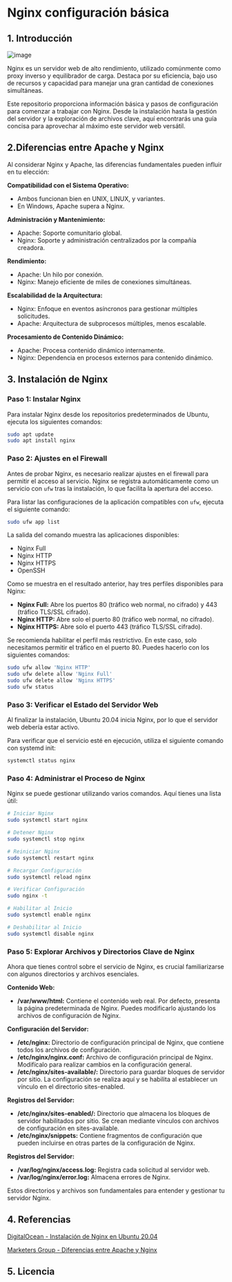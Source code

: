 # Nginx configuración básica

## 1. Introducción

![image](https://github.com/camposchaconjosemaria/Nginx/assets/114906855/f8cfbb76-b004-43ed-96d0-8ae1b9ce9296)



Nginx es un servidor web de alto rendimiento, utilizado comúnmente como proxy inverso y equilibrador de carga. Destaca por su eficiencia, bajo uso de recursos y capacidad para manejar una gran cantidad de conexiones simultáneas.

Este repositorio proporciona información básica y pasos de configuración para comenzar a trabajar con Nginx. Desde la instalación hasta la gestión del servidor y la exploración de archivos clave, aquí encontrarás una guía concisa para aprovechar al máximo este servidor web versátil.

## 2.Diferencias entre Apache y Nginx

Al considerar Nginx y Apache, las diferencias fundamentales pueden influir en tu elección:

**Compatibilidad con el Sistema Operativo:**
- Ambos funcionan bien en UNIX, LINUX, y variantes.
- En Windows, Apache supera a Nginx.

**Administración y Mantenimiento:**
- Apache: Soporte comunitario global.
- Nginx: Soporte y administración centralizados por la compañía creadora.

**Rendimiento:**
- Apache: Un hilo por conexión.
- Nginx: Manejo eficiente de miles de conexiones simultáneas.

**Escalabilidad de la Arquitectura:**
- Nginx: Enfoque en eventos asíncronos para gestionar múltiples solicitudes.
- Apache: Arquitectura de subprocesos múltiples, menos escalable.

**Procesamiento de Contenido Dinámico:**
- Apache: Procesa contenido dinámico internamente.
- Nginx: Dependencia en procesos externos para contenido dinámico.


## 3. Instalación de Nginx

### Paso 1: Instalar Nginx

Para instalar Nginx desde los repositorios predeterminados de Ubuntu, ejecuta los siguientes comandos:

```bash
sudo apt update
sudo apt install nginx
```
### Paso 2: Ajustes en el Firewall

Antes de probar Nginx, es necesario realizar ajustes en el firewall para permitir el acceso al servicio. Nginx se registra automáticamente como un servicio con `ufw` tras la instalación, lo que facilita la apertura del acceso.

Para listar las configuraciones de la aplicación compatibles con `ufw`, ejecuta el siguiente comando:

```bash
sudo ufw app list
```

La salida del comando muestra las aplicaciones disponibles:

- Nginx Full
- Nginx HTTP
- Nginx HTTPS
- OpenSSH


Como se muestra en el resultado anterior, hay tres perfiles disponibles para Nginx:

- **Nginx Full:** Abre los puertos 80 (tráfico web normal, no cifrado) y 443 (tráfico TLS/SSL cifrado).
- **Nginx HTTP:** Abre solo el puerto 80 (tráfico web normal, no cifrado).
- **Nginx HTTPS:** Abre solo el puerto 443 (tráfico TLS/SSL cifrado).

Se recomienda habilitar el perfil más restrictivo. En este caso, solo necesitamos permitir el tráfico en el puerto 80. Puedes hacerlo con los siguientes comandos:

```bash
sudo ufw allow 'Nginx HTTP'
sudo ufw delete allow 'Nginx Full'
sudo ufw delete allow 'Nginx HTTPS'
sudo ufw status
```
### Paso 3: Verificar el Estado del Servidor Web

Al finalizar la instalación, Ubuntu 20.04 inicia Nginx, por lo que el servidor web debería estar activo.

Para verificar que el servicio esté en ejecución, utiliza el siguiente comando con systemd init:

```bash
systemctl status nginx
```

### Paso 4: Administrar el Proceso de Nginx

Nginx se puede gestionar utilizando varios comandos. Aquí tienes una lista útil:

```bash
# Iniciar Nginx
sudo systemctl start nginx

# Detener Nginx
sudo systemctl stop nginx

# Reiniciar Nginx
sudo systemctl restart nginx

# Recargar Configuración
sudo systemctl reload nginx

# Verificar Configuración
sudo nginx -t

# Habilitar al Inicio
sudo systemctl enable nginx

# Deshabilitar al Inicio
sudo systemctl disable nginx
```
### Paso 5: Explorar Archivos y Directorios Clave de Nginx

Ahora que tienes control sobre el servicio de Nginx, es crucial familiarizarse con algunos directorios y archivos esenciales.

**Contenido Web:**
- **/var/www/html:** Contiene el contenido web real. Por defecto, presenta la página predeterminada de Nginx. Puedes modificarlo ajustando los archivos de configuración de Nginx.

**Configuración del Servidor:**
- **/etc/nginx:** Directorio de configuración principal de Nginx, que contiene todos los archivos de configuración.
- **/etc/nginx/nginx.conf:** Archivo de configuración principal de Nginx. Modifícalo para realizar cambios en la configuración general.
- **/etc/nginx/sites-available/:** Directorio para guardar bloques de servidor por sitio. La configuración se realiza aquí y se habilita al establecer un vínculo en el directorio sites-enabled.

**Registros del Servidor:**
- **/etc/nginx/sites-enabled/:** Directorio que almacena los bloques de servidor habilitados por sitio. Se crean mediante vínculos con archivos de configuración en sites-available.
- **/etc/nginx/snippets:** Contiene fragmentos de configuración que pueden incluirse en otras partes de la configuración de Nginx.

**Registros del Servidor:**
- **/var/log/nginx/access.log:** Registra cada solicitud al servidor web.
- **/var/log/nginx/error.log:** Almacena errores de Nginx.

Estos directorios y archivos son fundamentales para entender y gestionar tu servidor Nginx.

## 4. Referencias

[DigitalOcean - Instalación de Nginx en Ubuntu 20.04](https://www.digitalocean.com/community/tutorials/how-to-install-nginx-on-ubuntu-20-04-es)

[Marketers Group - Diferencias entre Apache y Nginx](https://marketersgroup.es/diferencias-entre-apache-y-nginx/)


## 5. Licencia
